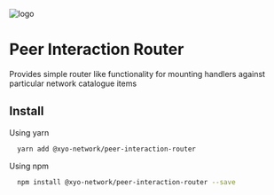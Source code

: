 [logo]: https://www.xy.company/img/home/logo_xy.png

![logo]

# Peer Interaction Router

Provides simple router like functionality for mounting handlers against particular network catalogue items

## Install

Using yarn

```sh
  yarn add @xyo-network/peer-interaction-router
```

Using npm

```sh
  npm install @xyo-network/peer-interaction-router --save
```